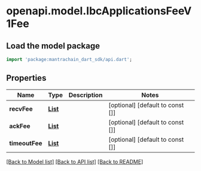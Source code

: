 # openapi.model.IbcApplicationsFeeV1Fee

## Load the model package
```dart
import 'package:mantrachain_dart_sdk/api.dart';
```

## Properties
Name | Type | Description | Notes
------------ | ------------- | ------------- | -------------
**recvFee** | [**List<Coin>**](Coin.md) |  | [optional] [default to const []]
**ackFee** | [**List<Coin>**](Coin.md) |  | [optional] [default to const []]
**timeoutFee** | [**List<Coin>**](Coin.md) |  | [optional] [default to const []]

[[Back to Model list]](../README.md#documentation-for-models) [[Back to API list]](../README.md#documentation-for-api-endpoints) [[Back to README]](../README.md)


